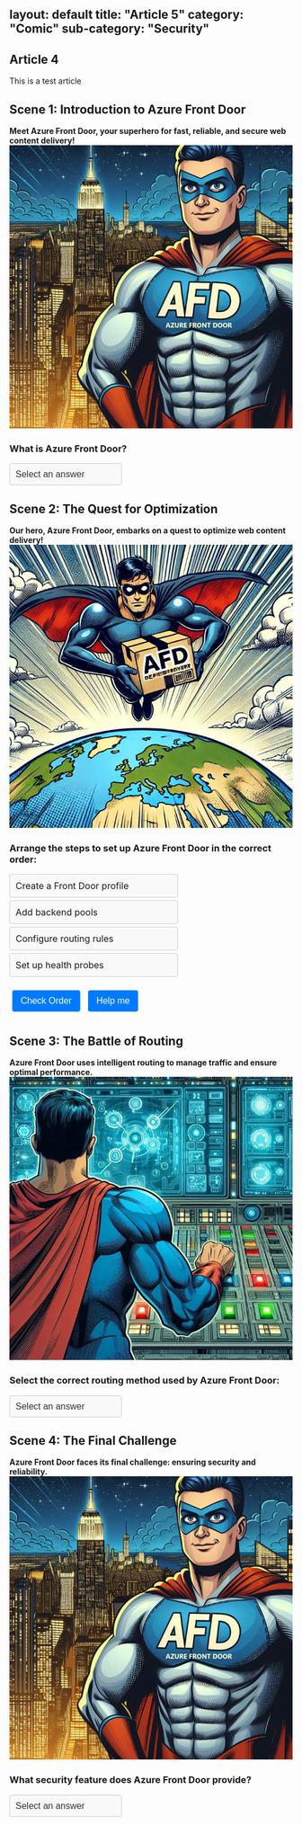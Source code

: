 layout: default
title:  "Article 5"
category: "Comic"
sub-category: "Security"
---
## Article 4

This is a test article

## Scene 1: Introduction to Azure Front Door

**Meet Azure Front Door, your superhero for fast, reliable, and secure web content delivery!**
<a href="./1.png" download>
  <img src="./1.png" alt="Digital and App Innovation">
</a>

### What is Azure Front Door?
<select id="quiz-dropdown-1" onchange="checkAnswer1()" class="styled-dropdown">
  <option value="">Select an answer</option>
  <option value="correct">A) A global load balancer and CDN</option>
  <option value="wrong1">B) A database service</option>
  <option value="wrong2">C) A storage solution</option>
</select>
<p id="feedback-1"></p>

<script>
  function checkAnswer1() {
    var dropdown = document.getElementById("quiz-dropdown-1");
    var feedback = document.getElementById("feedback-1");
    if (dropdown.value === "correct") {
      feedback.textContent = "Correct!";
      feedback.style.color = "green";
    } else {
      feedback.textContent = "Try again.";
      feedback.style.color = "red";
    }
  }
</script>

<style>
  .styled-dropdown {
    width: 200px;
    padding: 10px;
    border: 1px solid #ccc;
    border-radius: 4px;
    background-color: #f9f9f9;
    font-size: 16px;
    color: #333;
    appearance: none;
    -webkit-appearance: none;
    -moz-appearance: none;
  }

  .styled-dropdown:focus {
    border-color: #007bff;
    box-shadow: 0 0 5px rgba(0, 123, 255, 0.5);
    outline: none;
  }

  details summary {
    cursor: pointer;
    font-weight: bold;
  }

  details[open] summary::after {
    content: "▲";
    float: right;
  }

  details summary::after {
    content: "▼";
    float: right;
  }
</style>

## Scene 2: The Quest for Optimization

**Our hero, Azure Front Door, embarks on a quest to optimize web content delivery!**
<br>
<a href="./2.jpeg" download>
  <img src="./2.jpeg" alt="Digital and App Innovation">
</a>

### Arrange the steps to set up Azure Front Door in the correct order:
<ul id="sortable-setup" class="styled-list">
  <li class="ui-state-default" data-order="1">Create a Front Door profile</li>
  <li class="ui-state-default" data-order="2">Add backend pools</li>
  <li class="ui-state-default" data-order="3">Configure routing rules</li>
  <li class="ui-state-default" data-order="4">Set up health probes</li>
</ul>

<button onclick="checkOrderSetup()">Check Order</button>
<button onclick="helpMeSetup()">Help me</button>

<p id="feedback-setup"></p>

<script src="https://code.jquery.com/jquery-3.6.0.min.js"></script>
<script src="https://code.jquery.com/ui/1.12.1/jquery-ui.min.js"></script>
<link rel="stylesheet" href="https://code.jquery.com/ui/1.12.1/themes/base/jquery-ui.css">

<script>
  $(function() {
    $("#sortable-setup").sortable();
    $("#sortable-setup").disableSelection();
  });

  function checkOrderSetup() {
    var items = $("#sortable-setup li");
    var correct = true;
    items.each(function(index) {
      if ($(this).data("order") !== index + 1) {
        correct = false;
      }
    });
    var feedback = document.getElementById("feedback-setup");
    if (correct) {
      feedback.textContent = "Correct order!";
      feedback.style.color = "green";
    } else {
      feedback.textContent = "Incorrect order. Try again.";
      feedback.style.color = "red";
    }
  }

  function helpMeSetup() {
    var items = $("#sortable-setup li").sort(function(a, b) {
      return $(a).data("order") - $(b).data("order");
    });
    $("#sortable-setup").html(items);
    document.getElementById("feedback-setup").textContent = "Here is the correct order.";
    document.getElementById("feedback-setup").style.color = "blue";
  }
</script>

<style>
  .styled-list {
    list-style-type: none;
    padding: 0;
    margin: 0;
    width: 300px;
  }

  .styled-list li {
    margin: 5px 0;
    padding: 10px;
    border: 1px solid #ccc;
    border-radius: 4px;
    background-color: #f9f9f9;
    font-size: 16px;
    cursor: move;
    display: flex;
    align-items: center;
    justify-content: space-between;
  }

  .styled-list li:hover {
    background-color: #e9e9e9;
  }

  button {
    margin: 10px 5px;
    padding: 10px 15px;
    border: none;
    border-radius: 4px;
    background-color: #007bff;
    color: white;
    font-size: 16px;
    cursor: pointer;
  }

  button:hover {
    background-color: #0056b3;
  }

  #feedback-setup {
    margin-top: 10px;
    font-size: 16px;
  }
</style>

## Scene 3: The Battle of Routing

**Azure Front Door uses intelligent routing to manage traffic and ensure optimal performance.**
<a href="./3.png" download>
  <img src="./3.png" alt="Digital and App Innovation">
</a>

### Select the correct routing method used by Azure Front Door:
<select id="quiz-dropdown-2" onchange="checkAnswer2()" class="styled-dropdown">
  <option value="">Select an answer</option>
  <option value="correct">A) Path-based routing</option>
  <option value="wrong1">B) IP-based routing</option>
  <option value="wrong2">C) DNS-based routing</option>
</select>
<p id="feedback-2"></p>

<script>
  function checkAnswer2() {
    var dropdown = document.getElementById("quiz-dropdown-2");
    var feedback = document.getElementById("feedback-2");
    if (dropdown.value === "correct") {
      feedback.textContent = "Correct!";
      feedback.style.color = "green";
    } else {
      feedback.textContent = "Try again.";
      feedback.style.color = "red";
    }
  }
</script>

## Scene 4: The Final Challenge

**Azure Front Door faces its final challenge: ensuring security and reliability.**
<a href="./1.png" download>
  <img src="./1.png" alt="Digital and App Innovation">
</a>

### What security feature does Azure Front Door provide?
<select id="quiz-dropdown-3" onchange="checkAnswer3()" class="styled-dropdown">
  <option value="">Select an answer</option>
  <option value="correct">A) Web Application Firewall (WAF)</option>
  <option value="wrong1">B) Database encryption</option>
  <option value="wrong2">C) Network isolation</option>
</select>
<p id="feedback-3"></p>

<script>
  function checkAnswer3() {
    var dropdown = document.getElementById("quiz-dropdown-3");
    var feedback = document.getElementById("feedback-3");
    if (dropdown.value === "correct") {
      feedback.textContent = "Correct!";
      feedback.style.color = "green";
    } else {
      feedback.textContent = "Try again.";
      feedback.style.color = "red";
    }
  }
</script>

<style>
  .styled-dropdown {
    width: 200px;
    padding: 10px;
    border: 1px solid #ccc;
    border-radius: 4px;
    background-color: #f9f9f9;
    font-size: 16px;
    color: #333;
    appearance: none;
    -webkit-appearance: none;
    -moz-appearance: none;
  }

  .styled-dropdown:focus {
    border-color: #007bff;
    box-shadow: 0 0 5px rgba(0, 123, 255, 0.5);
    outline: none;
  }

  details summary {
    cursor: pointer;
    font-weight: bold;
  }

  details[open] summary::after {
    content: "▲";
    float: right;
  }

  details summary::after {
    content: "▼";
    float: right;
  }
</style>
